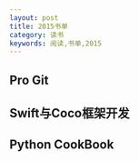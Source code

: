 ```yaml
---
layout: post
title: 2015书单
category: 读书
keywords: 阅读,书单,2015
---
```


## Pro Git


 
## Swift与Coco框架开发



## Python CookBook
